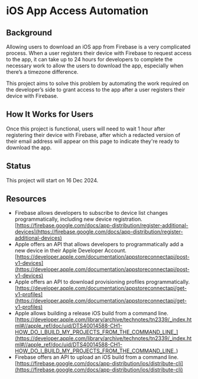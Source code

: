 
# iOS App Access Automation

## Background

Allowing users to download an iOS app from Firebase is a very complicated process. When a user registers their device with Firebase to request access to the app, it can take up to 24 hours for developers to complete the necessary work to allow the users to download the app, especially when there’s a timezone difference.

This project aims to solve this problem by automating the work required on the developer’s side to grant access to the app after a user registers their device with Firebase.

## How It Works for Users

Once this project is functional, users will need to wait 1 hour after registering their device with Firebase, after which a redacted version of their email address will appear on this page to indicate they're ready to download the app.

## Status

This project will start on 16 Dec 2024.

## Resources

- Firebase allows developers to subscribe to device list changes programmatically, including new device registration. [https://firebase.google.com/docs/app-distribution/register-additional-devices](https://firebase.google.com/docs/app-distribution/register-additional-devices)
- Apple offers an API that allows developers to programmatically add a new device in their Apple Developer Account. [https://developer.apple.com/documentation/appstoreconnectapi/post-v1-devices](https://developer.apple.com/documentation/appstoreconnectapi/post-v1-devices)
- Apple offers an API to download provisioning profiles programmatically. [https://developer.apple.com/documentation/appstoreconnectapi/get-v1-profiles](https://developer.apple.com/documentation/appstoreconnectapi/get-v1-profiles)
- Apple allows building a release iOS build from a command line. [https://developer.apple.com/library/archive/technotes/tn2339/_index.html#//apple_ref/doc/uid/DTS40014588-CH1-HOW_DO_I_BUILD_MY_PROJECTS_FROM_THE_COMMAND_LINE_](https://developer.apple.com/library/archive/technotes/tn2339/_index.html#//apple_ref/doc/uid/DTS40014588-CH1-HOW_DO_I_BUILD_MY_PROJECTS_FROM_THE_COMMAND_LINE_)
- Firebase offers an API to upload an iOS build from a command line. [https://firebase.google.com/docs/app-distribution/ios/distribute-cli](https://firebase.google.com/docs/app-distribution/ios/distribute-cli)
